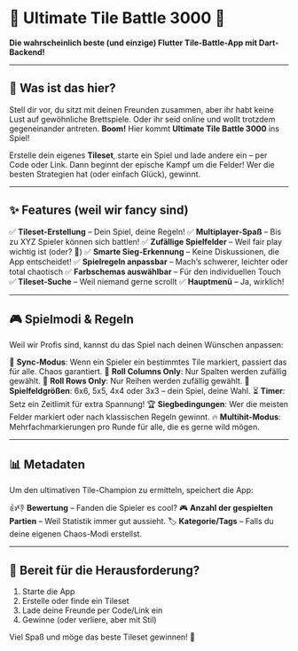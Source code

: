 # 🎲 Ultimate Tile Battle 3000 🚀

**Die wahrscheinlich beste (und einzige) Flutter Tile-Battle-App mit Dart-Backend!**

---

## 📢 Was ist das hier?

Stell dir vor, du sitzt mit deinen Freunden zusammen, aber ihr habt keine Lust auf gewöhnliche Brettspiele. Oder ihr seid online und wollt trotzdem gegeneinander antreten. **Boom!** Hier kommt **Ultimate Tile Battle 3000** ins Spiel!

Erstelle dein eigenes **Tileset**, starte ein Spiel und lade andere ein – per Code oder Link. Dann beginnt der epische Kampf um die Felder! Wer die besten Strategien hat (oder einfach Glück), gewinnt.

---

## ✨ Features (weil wir fancy sind)

✅ **Tileset-Erstellung** – Dein Spiel, deine Regeln!
✅ **Multiplayer-Spaß** – Bis zu XYZ Spieler können sich battlen!
✅ **Zufällige Spielfelder** – Weil fair play wichtig ist (oder? 👀)
✅ **Smarte Sieg-Erkennung** – Keine Diskussionen, die App entscheidet!
✅ **Spielregeln anpassbar** – Mach’s schwerer, leichter oder total chaotisch
✅ **Farbschemas auswählbar** – Für den individuellen Touch
✅ **Tileset-Suche** – Weil niemand gerne scrollt
✅ **Hauptmenü** – Ja, wirklich!

---

## 🎮 Spielmodi & Regeln

Weil wir Profis sind, kannst du das Spiel nach deinen Wünschen anpassen:

🎯 **Sync-Modus**: Wenn ein Spieler ein bestimmtes Tile markiert, passiert das für alle. Chaos garantiert.
📍 **Roll Columns Only**: Nur Spalten werden zufällig gewählt.
📍 **Roll Rows Only**: Nur Reihen werden zufällig gewählt.
📏 **Spielfeldgrößen**: 6x6, 5x5, 4x4 oder 3x3 – dein Spiel, deine Wahl.
⏳ **Timer**: Setz ein Zeitlimit für extra Spannung!
🏆 **Siegbedingungen**: Wer die meisten Felder markiert oder nach klassischen Regeln gewinnt.
🔥 **Multihit-Modus**: Mehrfachmarkierungen pro Runde für alle, die es gerne wild mögen.

---

## 📊 Metadaten

Um den ultimativen Tile-Champion zu ermitteln, speichert die App:

👍👎 **Bewertung** – Fanden die Spieler es cool?
🎮 **Anzahl der gespielten Partien** – Weil Statistik immer gut aussieht.
🏷️ **Kategorie/Tags** – Falls du deine eigenen Chaos-Modi erstellst.

---

## 🚀 Bereit für die Herausforderung?

1. Starte die App
2. Erstelle oder finde ein Tileset
3. Lade deine Freunde per Code/Link ein
4. Gewinne (oder verliere, aber mit Stil)

Viel Spaß und möge das beste Tileset gewinnen! 🎉
